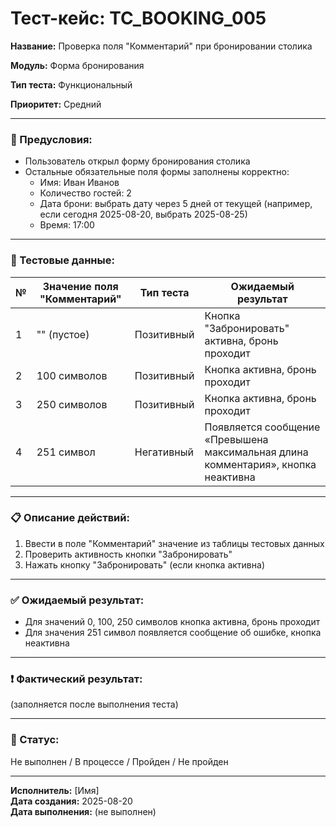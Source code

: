 # Тест-кейс: TC_BOOKING_005

**Название:** Проверка поля "Комментарий" при бронировании столика  

**Модуль:** Форма бронирования  

**Тип теста:** Функциональный  

**Приоритет:** Средний  

---

### 🔧 Предусловия:
- Пользователь открыл форму бронирования столика  
- Остальные обязательные поля формы заполнены корректно:
  - Имя: Иван Иванов
  - Количество гостей: 2
  - Дата брони: выбрать дату через 5 дней от текущей (например, если сегодня 2025-08-20, выбрать 2025-08-25)
  - Время: 17:00

---

### 🧪 Тестовые данные:
| № | Значение поля "Комментарий"       | Тип теста      | Ожидаемый результат |
|---|----------------------------------|----------------|-------------------|
| 1 | "" (пустое)                      | Позитивный     | Кнопка "Забронировать" активна, бронь проходит |
| 2 | 100 символов                     | Позитивный     | Кнопка активна, бронь проходит |
| 3 | 250 символов                     | Позитивный     | Кнопка активна, бронь проходит |
| 4 | 251 символ                       | Негативный     | Появляется сообщение «Превышена максимальная длина комментария», кнопка неактивна |

---

### 📋 Описание действий:
1. Ввести в поле "Комментарий" значение из таблицы тестовых данных   
2. Проверить активность кнопки "Забронировать"  
3. Нажать кнопку "Забронировать" (если кнопка активна)  

---

### ✅ Ожидаемый результат:
- Для значений 0, 100, 250 символов кнопка активна, бронь проходит  
- Для значения 251 символ появляется сообщение об ошибке, кнопка неактивна  

---

### ❗ Фактический результат:
(заполняется после выполнения теста)  

---

### 📌 Статус:
Не выполнен / В процессе / Пройден / Не пройден  

---

**Исполнитель:** [Имя]  
**Дата создания:** 2025-08-20  
**Дата выполнения:** (не выполнен)
